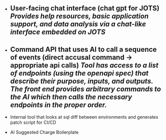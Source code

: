 - User-facing chat interface (chat gpt for JOTS)
	*Provides help resources, basic application support, and data analysis via a chat-like interface embedded on JOTS*
	- 

- Command API that uses AI to call a sequence of events (direct accusal command -> appropriate api calls)
	*Tool has access to a list of endpoints (using the openapi spec) that describe their purpose, inputs, and outputs. The front end provides arbitrary commands to the AI which then calls the necessary endpoints in the proper order.*
	- 

- Internal tool that looks at sql diff between environments and generates patch script for CI/CD

- AI Suggested Charge Boilerplate







